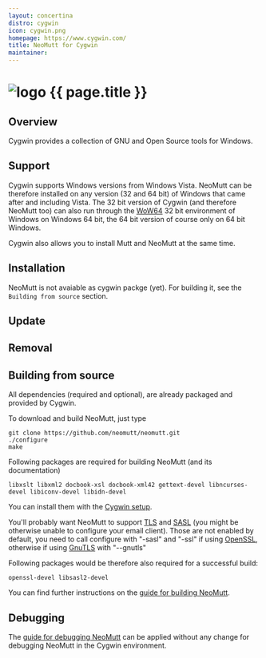 ```yaml
---
layout: concertina
distro: cygwin
icon: cygwin.png
homepage: https://www.cygwin.com/
title: NeoMutt for Cygwin
maintainer:
---
```


# ![logo](/images/distros/{{page.icon}}) {{ page.title }}

## Overview <a class="offset" id="overview"></a>

Cygwin provides a collection of GNU and Open Source tools for Windows.

## Support <a class="offset" id="support"></a>

Cygwin supports Windows versions from Windows Vista.
NeoMutt can be therefore installed on any version (32 and 64 bit) of Windows that came after and including Vista.
The 32 bit version of Cygwin (and therefore NeoMutt too) can also run through the [WoW64](https://en.wikipedia.org/wiki/WoW64) 32 bit environment of Windows on Windows 64 bit, the 64 bit version of course only on 64 bit Windows.

Cygwin also allows you to install Mutt and NeoMutt at the same time.

## Installation <a class="offset" id="install"></a>

NeoMutt is not avaiable as cygwin packge (yet).
For building it, see the `Building from source` section.

## Update <a class="offset" id="update"></a>


## Removal <a class="offset" id="remove"></a>


## Building from source <a class="offset" id="build"></a>

All dependencies (required and optional), are already packaged and provided by Cygwin.

To download and build NeoMutt, just type
```shell
git clone https://github.com/neomutt/neomutt.git
./configure
make
````

Following packages are required for building NeoMutt (and its documentation)
```
libxslt libxml2 docbook-xsl docbook-xml42 gettext-devel libncurses-devel libiconv-devel libidn-devel
````
You can install them with the [Cygwin setup](https://cygwin.com/install.html).


You'll probably want NeoMutt to support [TLS](https://en.wikipedia.org/wiki/TLS-SRP) and [SASL](https://en.wikipedia.org/wiki/Simple_Authentication_and_Security_Layer) (you might be otherwise unable to configure your email client).
Those are not enabled by default, you need to call configure with "-sasl" and "-ssl" if using [OpenSSL](https://www.openssl.org/), otherwise if using [GnuTLS](https://gnutls.org) with "--gnutls"

Following packages would be therefore also required for a successful build:
```
openssl-devel libsasl2-devel
````

You can find further instructions on the [guide for building NeoMutt](/dev/build).


## Debugging <a class="offset" id="debug"></a>

The [guide for debugging NeoMutt](/dev/debug) can be applied without any change for debugging NeoMutt in the Cygwin environment.

